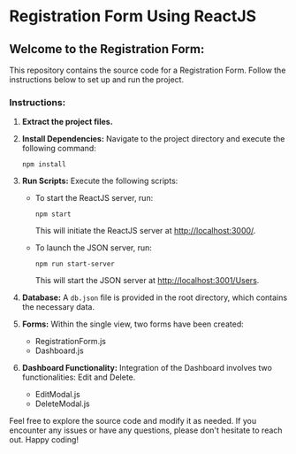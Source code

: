 # Registration Form Using ReactJS

## Welcome to the Registration Form:

This repository contains the source code for a Registration Form. Follow the instructions below to set up and run the project.

### Instructions:

1. **Extract the project files.**
   
2. **Install Dependencies:**
   Navigate to the project directory and execute the following command:
   ```
   npm install
   ```

3. **Run Scripts:**
   Execute the following scripts:
   - To start the ReactJS server, run:
     ```
     npm start
     ```
     This will initiate the ReactJS server at [http://localhost:3000/](http://localhost:3000/).

   - To launch the JSON server, run:
     ```
     npm run start-server
     ```
     This will start the JSON server at [http://localhost:3001/Users](http://localhost:3001/Users).

4. **Database:**
   A `db.json` file is provided in the root directory, which contains the necessary data.

5. **Forms:**
   Within the single view, two forms have been created:
   - RegistrationForm.js
   - Dashboard.js

6. **Dashboard Functionality:**
   Integration of the Dashboard involves two functionalities: Edit and Delete.
   - EditModal.js
   - DeleteModal.js

Feel free to explore the source code and modify it as needed. If you encounter any issues or have any questions, please don't hesitate to reach out. Happy coding!
